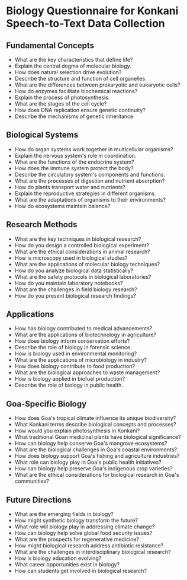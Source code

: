# Biology Questionnaire for Konkani Speech-to-Text Data Collection

## Fundamental Concepts

- What are the key characteristics that define life?
- Explain the central dogma of molecular biology.
- How does natural selection drive evolution?
- Describe the structure and function of cell organelles.
- What are the differences between prokaryotic and eukaryotic cells?
- How do enzymes facilitate biochemical reactions?
- Explain the process of photosynthesis.
- What are the stages of the cell cycle?
- How does DNA replication ensure genetic continuity?
- Describe the mechanisms of genetic inheritance.

## Biological Systems

- How do organ systems work together in multicellular organisms?
- Explain the nervous system's role in coordination.
- What are the functions of the endocrine system?
- How does the immune system protect the body?
- Describe the circulatory system's components and functions.
- What are the processes of digestion and nutrient absorption?
- How do plants transport water and nutrients?
- Explain the reproductive strategies in different organisms.
- What are the adaptations of organisms to their environments?
- How do ecosystems maintain balance?

## Research Methods

- What are the key techniques in biological research?
- How do you design a controlled biological experiment?
- What are the ethical considerations in animal research?
- How is microscopy used in biological studies?
- What are the applications of molecular biology techniques?
- How do you analyze biological data statistically?
- What are the safety protocols in biological laboratories?
- How do you maintain laboratory notebooks?
- What are the challenges in field biology research?
- How do you present biological research findings?

## Applications

- How has biology contributed to medical advancements?
- What are the applications of biotechnology in agriculture?
- How does biology inform conservation efforts?
- Describe the role of biology in forensic science.
- How is biology used in environmental monitoring?
- What are the applications of microbiology in industry?
- How does biology contribute to food production?
- What are the biological approaches to waste management?
- How is biology applied in biofuel production?
- Describe the role of biology in public health.

## Goa-Specific Biology

- How does Goa's tropical climate influence its unique biodiversity?
- What Konkani terms describe biological concepts and processes?
- How would you explain photosynthesis in Konkani?
- What traditional Goan medicinal plants have biological significance?
- How can biology help conserve Goa's mangrove ecosystems?
- What are the biological challenges in Goa's coastal environments?
- How does biology support Goa's fishing and agriculture industries?
- What role can biology play in Goa's public health initiatives?
- How can biology help preserve Goa's indigenous crop varieties?
- What are the ethical considerations for biological research in Goa's communities?

## Future Directions

- What are the emerging fields in biology?
- How might synthetic biology transform the future?
- What role will biology play in addressing climate change?
- How can biology help solve global food security issues?
- What are the prospects for regenerative medicine?
- How might biological research address antibiotic resistance?
- What are the challenges in interdisciplinary biological research?
- How is biology education evolving?
- What career opportunities exist in biology?
- How can students get involved in biological research?
